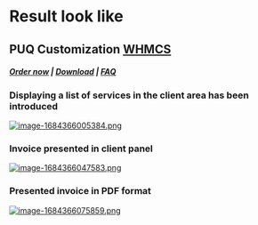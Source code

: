# Result look like

## PUQ Customization **[WHMCS](https://puqcloud.com/link.php?id=77)**

#####  [Order now](https://puqcloud.com/whmcs-addon-puq-customization.php) | [Download](https://download.puqcloud.com/WHMCS/addons/PUQ-Customization/) | [FAQ](https://faq.puqcloud.com/)

### Displaying a list of services in the client area has been introduced

[![image-1684366005384.png](https://doc.puq.info/uploads/images/gallery/2023-05/scaled-1680-/image-1684366005384.png)](https://doc.puq.info/uploads/images/gallery/2023-05/image-1684366005384.png)

### Invoice presented in client panel

[![image-1684366047583.png](https://doc.puq.info/uploads/images/gallery/2023-05/scaled-1680-/image-1684366047583.png)](https://doc.puq.info/uploads/images/gallery/2023-05/image-1684366047583.png)

### Presented invoice in PDF format

[![image-1684366075859.png](https://doc.puq.info/uploads/images/gallery/2023-05/scaled-1680-/image-1684366075859.png)](https://doc.puq.info/uploads/images/gallery/2023-05/image-1684366075859.png)
